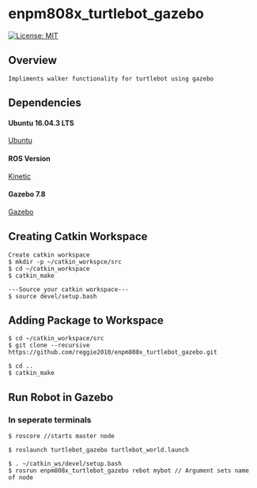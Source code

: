 # enpm808x_turtlebot_gazebo
[![License: MIT](https://img.shields.io/badge/License-MIT-yellow.svg)](LICENSE.md)

## Overview
```
Impliments walker functionality for turtlebot using gazebo
```

## Dependencies
#### Ubuntu 16.04.3 LTS
[Ubuntu](https://www.ubuntu.com/download/desktop "Ubuntu Installation")

#### ROS Version
[Kinetic](http://wiki.ros.org/kinetic/Installation "ROS Installation")

#### Gazebo 7.8
[Gazebo](http://gazebosim.org/tutorials?tut=ros_overview "Gazebo Overview")

## Creating Catkin Workspace
```
Create catkin workspace
$ mkdir -p ~/catkin_workspce/src
$ cd ~/catkin_workspace
$ catkin_make

---Source your catkin workspace---
$ source devel/setup.bash
```

## Adding Package to Workspace
```
$ cd ~/catkin_workspace/src
$ git clone --recursive https://github.com/reggie2010/enpm808x_turtlebot_gazebo.git

$ cd ..
$ catkin_make
```

## Run Robot in Gazebo
### In seperate terminals
```
$ roscore //starts master node

$ roslaunch turtlebot_gazebo turtlebot_world.launch 

$ . ~/catkin_ws/devel/setup.bash
$ rosrun enpm808x_turtlebot_gazebo rebot mybot // Argument sets name of node
```